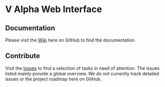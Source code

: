 # V Alpha Web Interface

## Documentation

Please visit the [Wiki](https://github.com/valueinstrument/v-alpha/wiki) here on GitHub to find the documentation

## Contribute

Visit the [Issues](https://github.com/valueinstrument/v-alpha/issues) to find a selection of tasks in need of attention. The issues listed mainly provide a global overview. We do not currently track detailed issues or the project roadmap here on GitHub.

